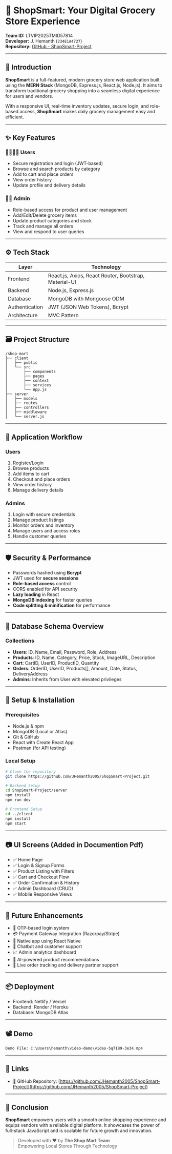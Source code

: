 # 🛒 ShopSmart: Your Digital Grocery Store Experience

**Team ID:** LTVIP2025TMID57814  
**Developer:** J. Hemanth (`234E1A4727`)  
**Repository:** [GitHub - ShopSmart-Project](https://github.com/JHemanth2005/ShopSmart-Project)

---

## 📖 Introduction

**ShopSmart** is a full-featured, modern grocery store web application built using the **MERN Stack** (MongoDB, Express.js, React.js, Node.js). It aims to transform traditional grocery shopping into a seamless digital experience for users and vendors.

With a responsive UI, real-time inventory updates, secure login, and role-based access, **ShopSmart** makes daily grocery management easy and efficient.

---

## ✨ Key Features

### 👨‍👩‍👧‍👦 Users
- Secure registration and login (JWT-based)
- Browse and search products by category
- Add to cart and place orders
- View order history
- Update profile and delivery details

### 🧑‍💼 Admin
- Role-based access for product and user management
- Add/Edit/Delete grocery items
- Update product categories and stock
- Track and manage all orders
- View and respond to user queries

---

## ⚙️ Tech Stack

| Layer       | Technology                                   |
|-------------|----------------------------------------------|
| Frontend    | React.js, Axios, React Router, Bootstrap, Material-UI |
| Backend     | Node.js, Express.js                          |
| Database    | MongoDB with Mongoose ODM                    |
| Authentication | JWT (JSON Web Tokens), Bcrypt             |
| Architecture| MVC Pattern                                  |

---

## 🗃️ Project Structure

```
/shop-mart
├── client
│   ├── public
│   └── src
│       ├── components
│       ├── pages
│       ├── context
│       ├── services
│       └── App.js
├── server
│   ├── models
│   ├── routes
│   ├── controllers
│   ├── middleware
│   └── server.js
```

---

## 🛒 Application Workflow

### Users
1. Register/Login
2. Browse products
3. Add items to cart
4. Checkout and place orders
5. View order history
6. Manage delivery details

### Admins
1. Login with secure credentials
2. Manage product listings
3. Monitor orders and inventory
4. Manage users and access roles
5. Handle customer queries

---

## 🛡️ Security & Performance

- Passwords hashed using **Bcrypt**
- JWT used for **secure sessions**
- **Role-based access** control
- CORS enabled for API security
- **Lazy loading** in React
- **MongoDB indexing** for faster queries
- **Code splitting & minification** for performance

---

## 🧩 Database Schema Overview

### Collections
- **Users**: ID, Name, Email, Password, Role, Address
- **Products**: ID, Name, Category, Price, Stock, ImageURL, Description
- **Cart**: CartID, UserID, ProductID, Quantity
- **Orders**: OrderID, UserID, Products[], Amount, Date, Status, DeliveryAddress
- **Admins**: Inherits from User with elevated privileges

---

## 🚀 Setup & Installation

### Prerequisites
- Node.js & npm
- MongoDB (Local or Atlas)
- Git & GitHub
- React with Create React App
- Postman (for API testing)

### Local Setup

```bash
# Clone the repository
git clone https://github.com/JHemanth2005/ShopSmart-Project.git

# Backend Setup
cd ShopSmart-Project/server
npm install
npm run dev

# Frontend Setup
cd ../client
npm install
npm start
```

---

## 📷 UI Screens (Added in Documention Pdf)
- ✅ Home Page
- ✅ Login & Signup Forms
- ✅ Product Listing with Filters
- ✅ Cart and Checkout Flow
- ✅ Order Confirmation & History
- ✅ Admin Dashboard (CRUD)
- ✅ Mobile Responsive Views

---

## 🔮 Future Enhancements

- 🔐 OTP-based login system
- 💳 Payment Gateway Integration (Razorpay/Stripe)
- 📲 Native app using React Native
- 🤖 Chatbot and customer support
- 📈 Admin analytics dashboard
- 🧠 AI-powered product recommendations
- 🚚 Live order tracking and delivery partner support

---

## 📦 Deployment

- Frontend: Netlify / Vercel  
- Backend: Render / Heroku  
- Database: MongoDB Atlas

---

## 📽️ Demo

```
Demo File: C:\Users\hemanth\video-demo\video-5q7189-3e34.mp4
```

---

## 🔗 Links

- 📂 GitHub Repository: [https://github.com/JHemanth2005/ShopSmart-Project](https://github.com/JHemanth2005/ShopSmart-Project)

---

## 📌 Conclusion

**ShopSmart** empowers users with a smooth online shopping experience and equips vendors with a reliable digital platform. It showcases the power of full-stack JavaScript and is scalable for future growth and innovation.

> Developed with ❤️ by **The Shop Mart Team**  
> Empowering Local Stores Through Technology
